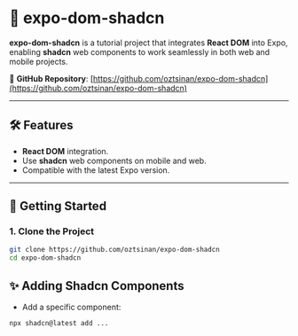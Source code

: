 # 🚀 expo-dom-shadcn

**expo-dom-shadcn** is a tutorial project that integrates **React DOM** into Expo, enabling **shadcn** web components to work seamlessly in both web and mobile projects.

📁 **GitHub Repository**: [https://github.com/oztsinan/expo-dom-shadcn](https://github.com/oztsinan/expo-dom-shadcn)

---

## 🛠️ Features

- **React DOM** integration.
- Use **shadcn** web components on mobile and web.
- Compatible with the latest Expo version.

---

## 🚀 Getting Started

### 1. Clone the Project

```bash
git clone https://github.com/oztsinan/expo-dom-shadcn
cd expo-dom-shadcn
```

## ✨ Adding Shadcn Components

- Add a specific component:
```bash
npx shadcn@latest add ...
```